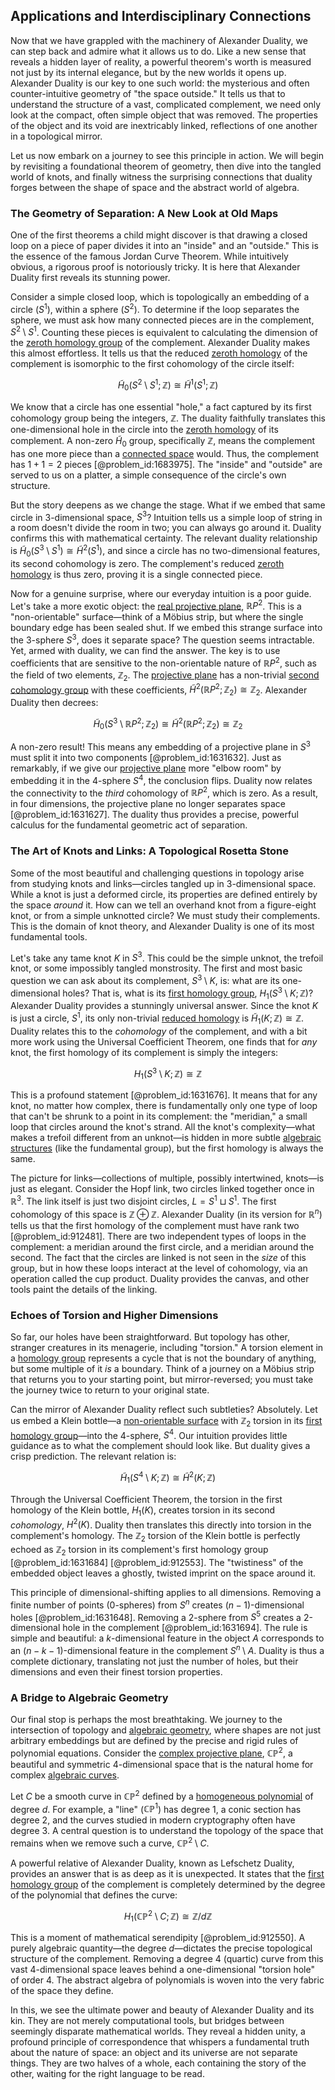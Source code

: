## Applications and Interdisciplinary Connections

Now that we have grappled with the machinery of Alexander Duality, we can step back and admire what it allows us to do. Like a new sense that reveals a hidden layer of reality, a powerful theorem's worth is measured not just by its internal elegance, but by the new worlds it opens up. Alexander Duality is our key to one such world: the mysterious and often counter-intuitive geometry of "the space outside." It tells us that to understand the structure of a vast, complicated complement, we need only look at the compact, often simple object that was removed. The properties of the object and its void are inextricably linked, reflections of one another in a topological mirror.

Let us now embark on a journey to see this principle in action. We will begin by revisiting a foundational theorem of geometry, then dive into the tangled world of knots, and finally witness the surprising connections that duality forges between the shape of space and the abstract world of algebra.

### The Geometry of Separation: A New Look at Old Maps

One of the first theorems a child might discover is that drawing a closed loop on a piece of paper divides it into an "inside" and an "outside." This is the essence of the famous Jordan Curve Theorem. While intuitively obvious, a rigorous proof is notoriously tricky. It is here that Alexander Duality first reveals its stunning power.

Consider a simple closed loop, which is topologically an embedding of a circle ($S^1$), within a sphere ($S^2$). To determine if the loop separates the sphere, we must ask how many connected pieces are in the complement, $S^2 \setminus S^1$. Counting these pieces is equivalent to calculating the dimension of the [zeroth homology group](@article_id:261314) of the complement. Alexander Duality makes this almost effortless. It tells us that the reduced [zeroth homology](@article_id:268522) of the complement is isomorphic to the first cohomology of the circle itself:

$$
\tilde{H}_{0}(S^2 \setminus S^1; \mathbb{Z}) \cong \tilde{H}^{1}(S^1; \mathbb{Z})
$$

We know that a circle has one essential "hole," a fact captured by its first cohomology group being the integers, $\mathbb{Z}$. The duality faithfully translates this one-dimensional hole in the circle into the [zeroth homology](@article_id:268522) of its complement. A non-zero $\tilde{H}_{0}$ group, specifically $\mathbb{Z}$, means the complement has one more piece than a [connected space](@article_id:152650) would. Thus, the complement has $1+1=2$ pieces [@problem_id:1683975]. The "inside" and "outside" are served to us on a platter, a simple consequence of the circle's own structure.

But the story deepens as we change the stage. What if we embed that same circle in 3-dimensional space, $S^3$? Intuition tells us a simple loop of string in a room doesn't divide the room in two; you can always go around it. Duality confirms this with mathematical certainty. The relevant duality relationship is $\tilde{H}_{0}(S^3 \setminus S^1) \cong \tilde{H}^{2}(S^1)$, and since a circle has no two-dimensional features, its second cohomology is zero. The complement's reduced [zeroth homology](@article_id:268522) is thus zero, proving it is a single connected piece.

Now for a genuine surprise, where our everyday intuition is a poor guide. Let's take a more exotic object: the [real projective plane](@article_id:149870), $\mathbb{R}P^2$. This is a "non-orientable" surface—think of a Möbius strip, but where the single boundary edge has been sealed shut. If we embed this strange surface into the 3-sphere $S^3$, does it separate space? The question seems intractable. Yet, armed with duality, we can find the answer. The key is to use coefficients that are sensitive to the non-orientable nature of $\mathbb{R}P^2$, such as the field of two elements, $\mathbb{Z}_2$. The [projective plane](@article_id:266007) has a non-trivial [second cohomology group](@article_id:137128) with these coefficients, $\tilde{H}^2(\mathbb{R}P^2; \mathbb{Z}_2) \cong \mathbb{Z}_2$. Alexander Duality then decrees:

$$
\tilde{H}_{0}(S^3 \setminus \mathbb{R}P^2; \mathbb{Z}_2) \cong \tilde{H}^{2}(\mathbb{R}P^2; \mathbb{Z}_2) \cong \mathbb{Z}_2
$$

A non-zero result! This means any embedding of a projective plane in $S^3$ must split it into two components [@problem_id:1631632]. Just as remarkably, if we give our [projective plane](@article_id:266007) more "elbow room" by embedding it in the 4-sphere $S^4$, the conclusion flips. Duality now relates the connectivity to the *third* cohomology of $\mathbb{R}P^2$, which is zero. As a result, in four dimensions, the projective plane no longer separates space [@problem_id:1631627]. The duality thus provides a precise, powerful calculus for the fundamental geometric act of separation.

### The Art of Knots and Links: A Topological Rosetta Stone

Some of the most beautiful and challenging questions in topology arise from studying knots and links—circles tangled up in 3-dimensional space. While a knot is just a deformed circle, its properties are defined entirely by the space *around* it. How can we tell an overhand knot from a figure-eight knot, or from a simple unknotted circle? We must study their complements. This is the domain of knot theory, and Alexander Duality is one of its most fundamental tools.

Let's take any tame knot $K$ in $S^3$. This could be the simple unknot, the trefoil knot, or some impossibly tangled monstrosity. The first and most basic question we can ask about its complement, $S^3 \setminus K$, is: what are its one-dimensional holes? That is, what is its [first homology group](@article_id:144824), $H_1(S^3 \setminus K; \mathbb{Z})$? Alexander Duality provides a stunningly universal answer. Since the knot $K$ is just a circle, $S^1$, its only non-trivial [reduced homology](@article_id:273693) is $\tilde{H}_1(K; \mathbb{Z}) \cong \mathbb{Z}$. Duality relates this to the *cohomology* of the complement, and with a bit more work using the Universal Coefficient Theorem, one finds that for *any* knot, the first homology of its complement is simply the integers:

$$
H_1(S^3 \setminus K; \mathbb{Z}) \cong \mathbb{Z}
$$

This is a profound statement [@problem_id:1631676]. It means that for any knot, no matter how complex, there is fundamentally only one type of loop that can't be shrunk to a point in its complement: the "meridian," a small loop that circles around the knot's strand. All the knot's complexity—what makes a trefoil different from an unknot—is hidden in more subtle [algebraic structures](@article_id:138965) (like the fundamental group), but the first homology is always the same.

The picture for links—collections of multiple, possibly intertwined, knots—is just as elegant. Consider the Hopf link, two circles linked together once in $\mathbb{R}^3$. The link itself is just two disjoint circles, $L = S^1 \sqcup S^1$. The first cohomology of this space is $\mathbb{Z} \oplus \mathbb{Z}$. Alexander Duality (in its version for $\mathbb{R}^n$) tells us that the first homology of the complement must have rank two [@problem_id:912481]. There are two independent types of loops in the complement: a meridian around the first circle, and a meridian around the second. The fact that the circles are linked is not seen in the *size* of this group, but in how these loops interact at the level of cohomology, via an operation called the cup product. Duality provides the canvas, and other tools paint the details of the linking.

### Echoes of Torsion and Higher Dimensions

So far, our holes have been straightforward. But topology has other, stranger creatures in its menagerie, including "torsion." A torsion element in a [homology group](@article_id:144585) represents a cycle that is not the boundary of anything, but some multiple of it *is* a boundary. Think of a journey on a Möbius strip that returns you to your starting point, but mirror-reversed; you must take the journey twice to return to your original state.

Can the mirror of Alexander Duality reflect such subtleties? Absolutely. Let us embed a Klein bottle—a [non-orientable surface](@article_id:153040) with $\mathbb{Z}_2$ torsion in its [first homology group](@article_id:144824)—into the 4-sphere, $S^4$. Our intuition provides little guidance as to what the complement should look like. But duality gives a crisp prediction. The relevant relation is:

$$
\tilde{H}_1(S^4 \setminus K; \mathbb{Z}) \cong \tilde{H}^2(K; \mathbb{Z})
$$

Through the Universal Coefficient Theorem, the torsion in the first homology of the Klein bottle, $H_1(K)$, creates torsion in its second *cohomology*, $H^2(K)$. Duality then translates this directly into torsion in the complement's homology. The $\mathbb{Z}_2$ torsion of the Klein bottle is perfectly echoed as $\mathbb{Z}_2$ torsion in its complement's first homology group [@problem_id:1631684] [@problem_id:912553]. The "twistiness" of the embedded object leaves a ghostly, twisted imprint on the space around it.

This principle of dimensional-shifting applies to all dimensions. Removing a finite number of points (0-spheres) from $S^n$ creates $(n-1)$-dimensional holes [@problem_id:1631648]. Removing a 2-sphere from $S^5$ creates a 2-dimensional hole in the complement [@problem_id:1631694]. The rule is simple and beautiful: a $k$-dimensional feature in the object $A$ corresponds to an $(n-k-1)$-dimensional feature in the complement $S^n \setminus A$. Duality is thus a complete dictionary, translating not just the number of holes, but their dimensions and even their finest torsion properties.

### A Bridge to Algebraic Geometry

Our final stop is perhaps the most breathtaking. We journey to the intersection of topology and [algebraic geometry](@article_id:155806), where shapes are not just arbitrary embeddings but are defined by the precise and rigid rules of polynomial equations. Consider the [complex projective plane](@article_id:262167), $\mathbb{CP}^2$, a beautiful and symmetric 4-dimensional space that is the natural home for complex [algebraic curves](@article_id:170444).

Let $C$ be a smooth curve in $\mathbb{CP}^2$ defined by a [homogeneous polynomial](@article_id:177662) of degree $d$. For example, a "line" ($\mathbb{CP}^1$) has degree 1, a conic section has degree 2, and the curves studied in modern cryptography often have degree 3. A central question is to understand the topology of the space that remains when we remove such a curve, $\mathbb{CP}^2 \setminus C$.

A powerful relative of Alexander Duality, known as Lefschetz Duality, provides an answer that is as deep as it is unexpected. It states that the [first homology group](@article_id:144824) of the complement is completely determined by the degree of the polynomial that defines the curve:

$$
H_1(\mathbb{CP}^2 \setminus C; \mathbb{Z}) \cong \mathbb{Z}/d\mathbb{Z}
$$

This is a moment of mathematical serendipity [@problem_id:912550]. A purely algebraic quantity—the degree $d$—dictates the precise topological structure of the complement. Removing a degree 4 (quartic) curve from this vast 4-dimensional space leaves behind a one-dimensional "torsion hole" of order 4. The abstract algebra of polynomials is woven into the very fabric of the space they define.

In this, we see the ultimate power and beauty of Alexander Duality and its kin. They are not merely computational tools, but bridges between seemingly disparate mathematical worlds. They reveal a hidden unity, a profound principle of correspondence that whispers a fundamental truth about the nature of space: an object and its universe are not separate things. They are two halves of a whole, each containing the story of the other, waiting for the right language to be read.